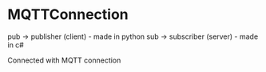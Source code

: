 # MQTTConnection


pub -> publisher (client) - made in python
sub -> subscriber (server) - made in c#

Connected with MQTT connection
